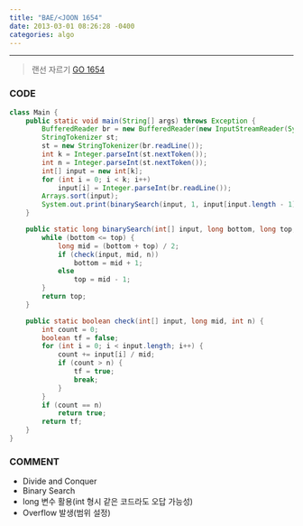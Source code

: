 ```yaml
---
title: "BAE/<JOON 1654"
date: 2013-03-01 08:26:28 -0400
categories: algo
---
```

---

> 랜선 자르기 [GO 1654]

### CODE
```java
class Main {
	public static void main(String[] args) throws Exception {
		BufferedReader br = new BufferedReader(new InputStreamReader(System.in));
		StringTokenizer st;
		st = new StringTokenizer(br.readLine());
		int k = Integer.parseInt(st.nextToken());
		int n = Integer.parseInt(st.nextToken());
		int[] input = new int[k];
		for (int i = 0; i < k; i++)
			input[i] = Integer.parseInt(br.readLine());
		Arrays.sort(input);
		System.out.print(binarySearch(input, 1, input[input.length - 1], n));
	}

	public static long binarySearch(int[] input, long bottom, long top, int n) {
		while (bottom <= top) {
			long mid = (bottom + top) / 2;
			if (check(input, mid, n))
				bottom = mid + 1;
			else
				top = mid - 1;
		}
		return top;
	}

	public static boolean check(int[] input, long mid, int n) {
		int count = 0;
		boolean tf = false;
		for (int i = 0; i < input.length; i++) { 													
			count += input[i] / mid;
			if (count > n) {
				tf = true;
				break;
			}
		}
		if (count == n)
			return true;
		return tf;
	}
}
```

### COMMENT
* Divide and Conquer
* Binary Search
* long 변수 활용(int 형시 같은 코드라도 오답 가능성)
* Overflow 발생(범위 설정)

[GO 1654]: https://www.acmicpc.net/problem/1654
